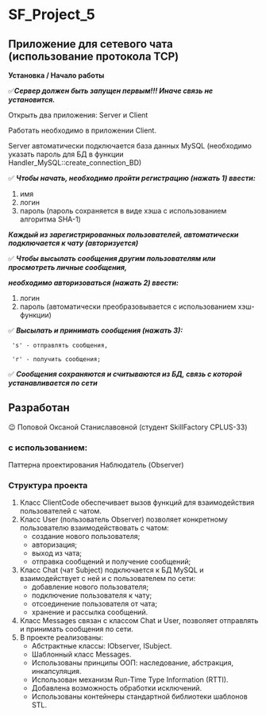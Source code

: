 # SF_Project_5
## Приложение для сетевого чата (использование протокола TCP)
**Установка / Начало работы**

:white_check_mark:___Сервер должен быть запущен первым!!! Иначе связь не установится.___

Открыть два приложения: Server и Client

Работать необходимо в приложении Client.

Server автоматически подключается база данных MySQL (необходимо указать пароль для БД в функции Handler_MySQL::create_connection_BD)

:white_check_mark: ___Чтобы начать, необходимо пройти регистрацию (нажать 1) ввести:___
1. имя
2. логин
3. пароль (пароль сохраняется в виде хэша с использованием алгоритма SHA-1)

___Каждый из зарегистрированных пользователей, автоматически подключается к чату (авторизуется)___

:white_check_mark: ___Чтобы высылать сообщения другим пользователям или просмотреть личные сообщения,___

___необходимо авторизоваться (нажать 2) ввести:___
1. логин
2. пароль (автоматически преобразовывается с использованием хэш-функции)

:white_check_mark: ___Высылать и принимать сообщения (нажать 3):___ 
  
     's' - отправлять сообщения,

     'r' - получить сообщения; 
 
:white_check_mark: ___Cообщения сохраняются и считываются из БД, связь с которой устанавливается по сети___

## Разработан
:wink: Поповой Оксаной Станиславовной (студент SkillFactory CPLUS-33)

### c использованием:

Паттерна проектирования Наблюдатель (Observer)
   
### Структура проекта

1. Класс ClientCode обеспечивает вызов функций для взаимодействия пользователей с чатом.
2. Класс User (пользователь Observer) позволяет конкретному пользователю взаимодействовать с чатом:
      - создание нового пользователя;
      - авторизация;
      - выход из чата;
      - отправка сообщений  и получение сообщений;
4. Класс Chat (чат Subject) подключается к БД MySQL и взаимодействует с ней и с пользователем по сети:
      - добавление нового пользователя;
      - подключение пользователя к чату;
      - отсоединение пользователя от чата;
      - хранение и рассылка сообщений.
5. Класс Messages связан с классом Chat и User, позволяет отправлять и принимать сообщения по сети.
6. В проекте реализованы:
      - Абстрактные классы: IObserver, ISubject.
      - Шаблонный класс Messages.
      - Использованы принципы ООП: наследование, абстракция, инкапсуляция.
      - Использован механизм Run-Time Type Information (RTTI).
      - Добавлена возможность обработки исключений.
      - Использованы контейнеры cтандартной библиотеки шаблонов STL.
